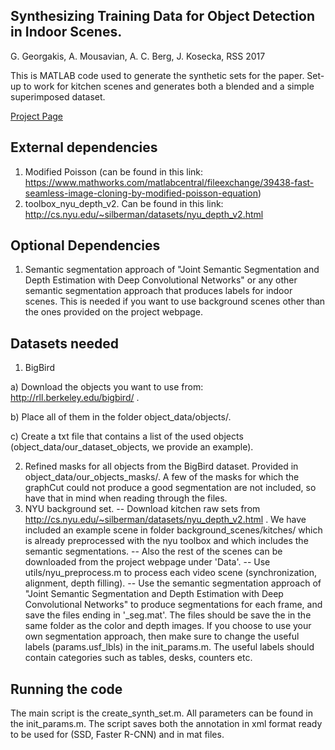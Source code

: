 ## Synthesizing Training Data for Object Detection in Indoor Scenes.
G. Georgakis, A. Mousavian, A. C. Berg, J. Kosecka, RSS 2017

This is MATLAB code used to generate the synthetic sets for the paper. Set-up to work for kitchen scenes and generates both a blended and a simple superimposed dataset.

[Project Page](https://cs.gmu.edu/~robot/synthesizing.html)

External dependencies
----------------------
1) Modified Poisson (can be found in this link: https://www.mathworks.com/matlabcentral/fileexchange/39438-fast-seamless-image-cloning-by-modified-poisson-equation)
2) toolbox_nyu_depth_v2. Can be found in this link: http://cs.nyu.edu/~silberman/datasets/nyu_depth_v2.html

Optional Dependencies
--------------------
1) Semantic segmentation approach of "Joint Semantic Segmentation and Depth Estimation with Deep Convolutional Networks" or any other semantic segmentation approach that produces labels for indoor scenes. This is needed if you want to use background scenes other than the ones provided on the project webpage.  

Datasets needed
----------------
1) BigBird

a) Download the objects you want to use from: http://rll.berkeley.edu/bigbird/ .

b) Place all of them in the folder object_data/objects/.

c) Create a txt file that contains a list of the used objects (object_data/our_dataset_objects, we provide an example).

2) Refined masks for all objects from the BigBird dataset. Provided in object_data/our_objects_masks/. A few of the masks for which the graphCut could not produce a good segmentation are not included, so have that in mind when reading through the files.
3) NYU background set. 
	-- Download kitchen raw sets from http://cs.nyu.edu/~silberman/datasets/nyu_depth_v2.html . We have included an example scene in folder background_scenes/kitches/ which is already preprocessed with the nyu toolbox and which includes the semantic segmentations. 
	-- Also the rest of the scenes can be downloaded from the project webpage under 'Data'.
	-- Use utils/nyu_preprocess.m to process each video scene (synchronization, alignment, depth filling).
	-- Use the semantic segmentation approach of "Joint Semantic Segmentation and Depth Estimation with Deep Convolutional Networks" to produce 	  segmentations for each frame, and save the files ending in '_seg.mat'. The files should be save the in the same folder as the color and depth images. If you choose to use your own segmentation approach, then make sure to change the useful labels (params.usf_lbls) in the init_params.m. The useful labels should contain categories such as tables, desks, counters etc.

Running the code
-----------------
The main script is the create_synth_set.m. 
All parameters can be found in the init_params.m. 
The script saves both the annotation in xml format ready to be used for (SSD, Faster R-CNN) and in mat files.

